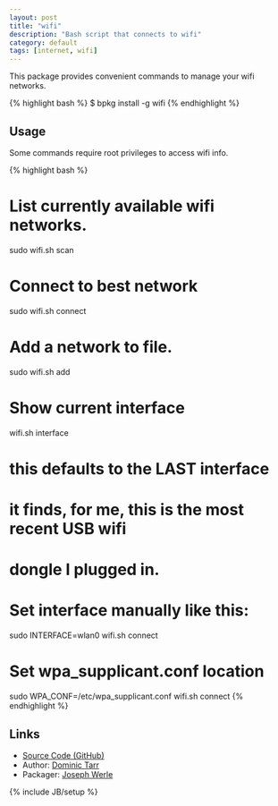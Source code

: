 ```yaml
---
layout: post
title: "wifi"
description: "Bash script that connects to wifi"
category: default
tags: [internet, wifi]
---
```



This package provides convenient commands to manage your wifi networks.

{% highlight bash %}
$ bpkg install -g wifi
{% endhighlight %}

## Usage

Some commands require root privileges to access wifi info.

{% highlight bash %}
# List currently available wifi networks.
sudo wifi.sh scan

# Connect to best network
sudo wifi.sh connect

# Add a network to file.
sudo wifi.sh add <SSID> <passphrase>

# Show current interface
wifi.sh interface

# this defaults to the LAST interface
# it finds, for me, this is the most recent USB wifi
# dongle I plugged in.

# Set interface manually like this:
sudo INTERFACE=wlan0 wifi.sh connect

# Set wpa_supplicant.conf location
sudo WPA_CONF=/etc/wpa_supplicant.conf wifi.sh connect
{% endhighlight %}

## Links

* [Source Code (GitHub)](https://github.com/bpkg/wifi)
* Author: [Dominic Tarr](https://github.com/dominictarr)
* Packager: [Joseph Werle](https://github.com/jwerle)

{% include JB/setup %}
